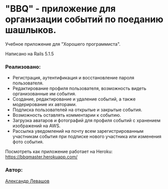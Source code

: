 # "BBQ" - приложение для организации событий по поеданию шашлыков.

Учебное приложение для "Хорошего программиста".

Написано на Rails 5.1.5

### Реализовано:
- Регистрация, аутентификация и восстановление пароля пользователя.
- Редактирование профиля пользователя, возможность видеть организованные им события.
- Создание, редактирование и удаление событий, а также модерирование их авторами.
- Подписка пользователей на открытые и закрытые события.
- Возможность оставлять комментарии к событию.
- Загрузка аватаров и фотографий для профиля событий с хранением изображений на AWS.
- Рассылка уведомлений на почту всем зарегистрированным участникам события при подписке нового участника или изменения фото события.

Посмотреть как приложение работает на Heroku:
https://bbqmaster.herokuapp.com/

### Автор:
[Александр Левашов](https://alevashov.ru/)
